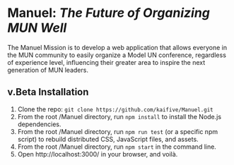 # Manuel: *The Future of Organizing MUN Well*
The Manuel Mission is to develop a web application that allows everyone in the MUN community to easily organize a Model UN conference, regardless of experience level, influencing their greater area to inspire the next generation of MUN leaders.

## v.Beta Installation
1. Clone the repo: ```git clone https://github.com/kaifive/Manuel.git```
2. From the root /Manuel directory, run ```npm install``` to install the Node.js dependencies.
3. From the root /Manuel directory, run ```npm run test``` (or a specific npm script) to rebuild distributed CSS, JavaScript files, and assets.
4. From the root /Manuel directory, run ```npm start``` in the command line.
5. Open http://localhost:3000/ in your browser, and voilà.
